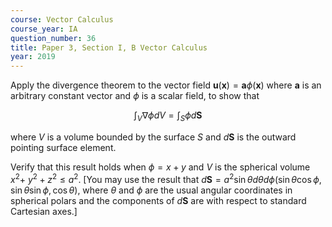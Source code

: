 ```yaml
---
course: Vector Calculus
course_year: IA
question_number: 36
title: Paper 3, Section I, B Vector Calculus
year: 2019
---
```




Apply the divergence theorem to the vector field $\mathbf{u}(\mathbf{x})=\mathbf{a} \phi(\mathbf{x})$ where $\mathbf{a}$ is an arbitrary constant vector and $\phi$ is a scalar field, to show that

$$\int_{V} \nabla \phi d V=\int_{S} \phi d \mathbf{S}$$

where $V$ is a volume bounded by the surface $S$ and $d \mathbf{S}$ is the outward pointing surface element.

Verify that this result holds when $\phi=x+y$ and $V$ is the spherical volume $x^{2}+$ $y^{2}+z^{2} \leqslant a^{2}$. [You may use the result that $d \mathbf{S}=a^{2} \sin \theta d \theta d \phi(\sin \theta \cos \phi, \sin \theta \sin \phi, \cos \theta)$, where $\theta$ and $\phi$ are the usual angular coordinates in spherical polars and the components of $d \mathbf{S}$ are with respect to standard Cartesian axes.]